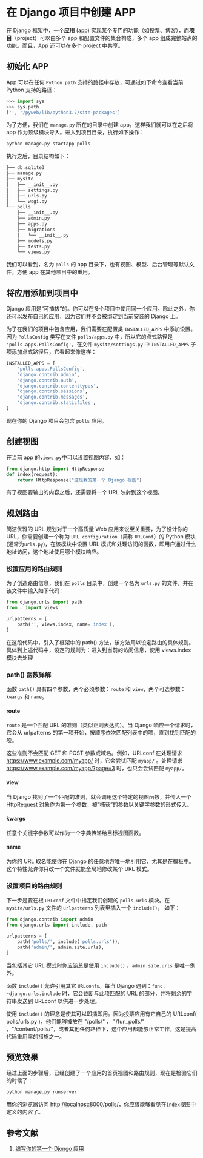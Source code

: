 # 在 Django 项目中创建 APP

在 Django 框架中，一个**应用** (app) 实现某个专门的功能（如投票、博客），而**项目**（project）可以由多个 app 和配置文件的集合构成，多个 app 组成完整站点的功能。而且，App 还可以在多个 project 中共享。

## 初始化 APP

App 可以在任何 `Python path` 支持的路径中存放，可通过如下命令查看当前 Python 支持的路径：

```python
>>> import sys
>>> sys.path
['', '/pyweb/lib/python3.7/site-packages']
```

为了方便，我们在 `manage.py` 所在的目录中创建 app，这样我们就可以在之后将 app 作为顶级模块导入。进入到项目目录，执行如下操作：

```bash
python manage.py startapp polls
```

执行之后，目录结构如下：

```bash
├── db.sqlite3
├── manage.py
├── mysite
│   ├── __init__.py
│   ├── settings.py
│   ├── urls.py
│   └── wsgi.py
└── polls
    ├── __init__.py
    ├── admin.py
    ├── apps.py
    ├── migrations
    │   └── __init__.py
    ├── models.py
    ├── tests.py
    └── views.py
```

我们可以看到，名为 `polls` 的 app 目录下，也有视图、模型、后台管理等默认文件，方便 app 在其他项目中的重用。

## 将应用添加到项目中

Django 应用是“可插拔”的。你可以在多个项目中使用同一个应用。除此之外，你还可以发布自己的应用，因为它们并不会被绑定到当前安装的 Django 上。

为了在我们的项目中包含应用，我们需要在配置类 `INSTALLED_APPS` 中添加设置。因为 `PollsConfig` 类写在文件 `polls/apps.py` 中，所以它的点式路径是 `'polls.apps.PollsConfig'`。在文件 `mysite/settings.py` 中 `INSTALLED_APPS` 子项添加点式路径后，它看起来像这样：

```python
INSTALLED_APPS = [
    'polls.apps.PollsConfig',
    'django.contrib.admin',
    'django.contrib.auth',
    'django.contrib.contenttypes',
    'django.contrib.sessions',
    'django.contrib.messages',
    'django.contrib.staticfiles',
]
```

现在你的 Django 项目会包含 `polls` 应用。

## 创建视图

在当前 app 的`views.py`中可以设置视图内容，如：

```python
from django.http import HttpResponse
def index(request):
    return HttpResponse("这是我的第一个 Django 视图")
```

有了视图要输出的内容之后，还需要将一个 URL 映射到这个视图。

## 规划路由

简洁优雅的 URL 规划对于一个高质量 Web 应用来说至关重要，为了设计你的 URL，你需要创建一个称为 `URL configuration`（简称 `URLConf`）的 Python 模块(通常为`urls.py`)，在该模块中设置 URL 模式和处理访问的函数，即用户通过什么地址访问，这个地址使用哪个模块响应。

### 设置应用的路由规则

为了创造路由信息，我们在 `polls` 目录中，创建一个名为 `urls.py` 的文件，并在该文件中输入如下代码：

```python
from django.urls import path
from . import views

urlpatterns = [
    path('', views.index, name='index'),
]
```

在这段代码中，引入了框架中的 path() 方法，该方法用以设定路由的具体规则。具体到上述代码中，设定的规则为：进入到当前的访问信息，使用 views.index 模块去处理

### path() 函数详解

函数 `path()` 具有四个参数，两个必须参数：`route` 和 `view`，两个可选参数：`kwargs` 和 `name`。

#### route

`route` 是一个匹配 URL 的准则（类似正则表达式）。当 Django 响应一个请求时，它会从 urlpatterns 的第一项开始，按顺序依次匹配列表中的项，直到找到匹配的项。

这些准则不会匹配 GET 和 POST 参数或域名。例如，URLconf 在处理请求 <https://www.example.com/myapp/> 时，它会尝试匹配 `myapp/` 。处理请求 <https://www.example.com/myapp/?page=3> 时，也只会尝试匹配 `myapp/`。

#### view

当 Django 找到了一个匹配的准则，就会调用这个特定的视图函数，并传入一个 HttpRequest 对象作为第一个参数，被“捕获”的参数以关键字参数的形式传入。

#### kwargs

任意个关键字参数可以作为一个字典传递给目标视图函数。

#### name

为你的 URL 取名能使你在 Django 的任意地方唯一地引用它，尤其是在模板中。这个特性允许你只改一个文件就能全局地修改某个 URL 模式。

### 设置项目的路由规则

下一步是要在根 `URLconf` 文件中指定我们创建的 `polls.urls` 模块。在 `mysite/urls.py` 文件的 `urlpatterns` 列表里插入一个 `include()`， 如下：

```python
from django.contrib import admin
from django.urls import include, path

urlpatterns = [
    path('polls/', include('polls.urls')),
    path('admin/', admin.site.urls),
]
```

当包括其它 URL 模式时你应该总是使用 `include()` ，`admin.site.urls` 是唯一例外。

函数 `include()` 允许引用其它 `URLconfs`。每当 Django 遇到：`func：~django.urls.include` 时，它会截断与此项匹配的 URL 的部分，并将剩余的字符串发送到 URLconf 以供进一步处理。

使用 `include()` 的理念是使其可以即插即用。因为投票应用有它自己的 URLconf( polls/urls.py )，他们能够被放在 "/polls/" ， "/fun_polls/" ，"/content/polls/"，或者其他任何路径下，这个应用都能够正常工作，这是提高代码重用率的措施之一。

## 预览效果

经过上面的步骤后，已经创建了一个应用的首页视图和路由规则，现在是检验它们的时候了：

```bash
python manage.py runserver
```

用你的浏览器访问 <http://localhost:8000/polls/>，你应该能够看见在`index`视图中定义的内容了。

## 参考文献

1. [编写你的第一个 Djongo 应用](https://docs.djangoproject.com/zh-hans/2.2/intro/tutorial01/)
